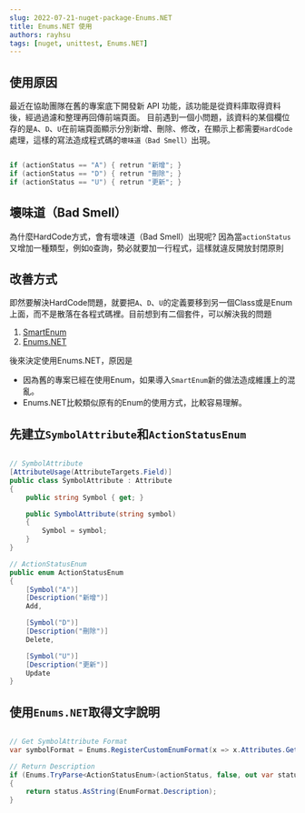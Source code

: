 ```yaml
---
slug: 2022-07-21-nuget-package-Enums.NET
title: Enums.NET 使用
authors: rayhsu
tags: [nuget, unittest, Enums.NET]
---
```


## 使用原因

最近在協助團隊在舊的專案底下開發新 API 功能，該功能是從資料庫取得資料後，經過過濾和整理再回傳前端頁面。
目前遇到一個小問題，該資料的某個欄位存的是`A`、`D`、`U`在前端頁面顯示分別新增、刪除、修改，在顯示上都需要`HardCode`處理，這樣的寫法造成程式碼的`壞味道（Bad Smell）`出現。

```C#

if (actionStatus == "A") { retrun "新增"; }
if (actionStatus == "D") { retrun "刪除"; }
if (actionStatus == "U") { retrun "更新"; }

```

## 壞味道（Bad Smell）

為什麼HardCode方式，會有壞味道（Bad Smell）出現呢?
因為當`actionStatus`又增加一種類型，例如`Q`查詢，勢必就要加一行程式，這樣就違反開放封閉原則

## 改善方式

即然要解決HardCode問題，就要把`A`、`D`、`U`的定義要移到另一個Class或是Enum上面，而不是散落在各程式碼裡。目前想到有二個套件，可以解決我的問題

1. [SmartEnum](https://github.com/ardalis/SmartEnum)
2. [Enums.NET](https://github.com/TylerBrinkley/Enums.NET)

後來決定使用Enums.NET，原因是

- 因為舊的專案已經在使用Enum，如果導入`SmartEnum`新的做法造成維護上的混亂。
- Enums.NET比較類似原有的Enum的使用方式，比較容易理解。

## 先建立`SymbolAttribute`和`ActionStatusEnum`

```C#

// SymbolAttribute
[AttributeUsage(AttributeTargets.Field)]
public class SymbolAttribute : Attribute
{
    public string Symbol { get; }

    public SymbolAttribute(string symbol)
    {
        Symbol = symbol;
    }
}

// ActionStatusEnum
public enum ActionStatusEnum
{
    [Symbol("A")]
    [Description("新增")]
    Add,

    [Symbol("D")]
    [Description("刪除")]
    Delete,

    [Symbol("U")]
    [Description("更新")]
    Update
}

```

## 使用`Enums.NET`取得文字說明

```C#

// Get SymbolAttribute Format
var symbolFormat = Enums.RegisterCustomEnumFormat(x => x.Attributes.Get<SymbolAttribute>()?.Symbol);

// Return Description
if (Enums.TryParse<ActionStatusEnum>(actionStatus, false, out var status, symbolFormat))
{
    return status.AsString(EnumFormat.Description);
}

```
